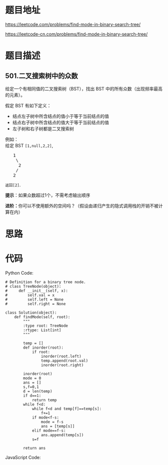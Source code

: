 # 题目地址
https://leetcode.com/problems/find-mode-in-binary-search-tree/

https://leetcode-cn.com/problems/find-mode-in-binary-search-tree/
# 题目描述
## 501.二叉搜索树中的众数
<p>给定一个有相同值的二叉搜索树（BST），找出 BST 中的所有众数（出现频率最高的元素）。</p>

<p>假定 BST 有如下定义：</p>

<ul>
	<li>结点左子树中所含结点的值小于等于当前结点的值</li>
	<li>结点右子树中所含结点的值大于等于当前结点的值</li>
	<li>左子树和右子树都是二叉搜索树</li>
</ul>

<p>例如：<br>
给定 BST <code>[1,null,2,2]</code>,</p>

<pre>   1
    \
     2
    /
   2
</pre>

<p><code>返回[2]</code>.</p>

<p><strong>提示</strong>：如果众数超过1个，不需考虑输出顺序</p>

<p><strong>进阶：</strong>你可以不使用额外的空间吗？（假设由递归产生的隐式调用栈的开销不被计算在内）</p>

# 思路

# 代码
Python Code:

```
# Definition for a binary tree node.
# class TreeNode(object):
#     def __init__(self, x):
#         self.val = x
#         self.left = None
#         self.right = None

class Solution(object):
    def findMode(self, root):
        """
        :type root: TreeNode
        :rtype: List[int]
        """
        
        temp = []
        def inorder(root):
            if root:
                inorder(root.left)
                temp.append(root.val)
                inorder(root.right)
        
        inorder(root)
        mode = 0
        ans = []
        s,f=0,1
        d = len(temp)
        if d==1:
            return temp        
        while f<d:
            while f<d and temp[f]==temp[s]:
                f+=1
            if mode<f-s:
                mode = f-s
                ans = [temp[s]]
            elif mode==f-s:
                ans.append(temp[s])
            s=f
        
        return ans
```
JavaScript Code:

```

```

